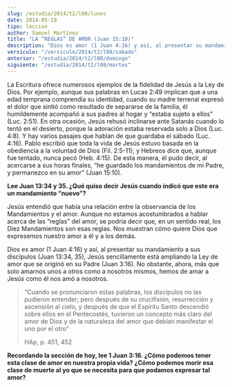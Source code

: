 ```yaml
---
slug: /estudia/2014/t2/l08/lunes
date: 2014-05-19
tipo: leccion
author: Samuel Martínez
title: "LA “REGLAS” DE AMOR (Juan 15:10)"
description: "Dios es amor (1 Juan 4:16) y así, al presentar su mandamiento a sus discípulos (Juan 13:34, 35), Jesús sencillamente está ampliando la Ley de amor que se originó en su Padre (Juan 3:16). No obstante, ahora, más que solo amarnos unos a otros como a nosotros mismos, hemos de amar a Jesús como él nos amó a nosotros."
versiculo: "/versiculo/2014/t2/l08/sabado"
anterior: "/estudia/2014/t2/l08/domingo"
siguiente: "/estudia/2014/t2/l08/martes"
---
```


La Escritura ofrece numerosos ejemplos de la fidelidad de Jesús a la Ley de Dios. Por ejemplo, aunque sus palabras en Lucas 2:49 implican que a una edad temprana comprendía su identidad, cuando su madre terrenal expresó el dolor que sintió como resultado de separarse de la familia, él humildemente acompañó a sus padres al hogar y “estaba sujeto a ellos” (Luc. 2:51). En otra ocasión, Jesús rehusó inclinarse ante Satanás cuando lo tentó en el desierto, porque la adoración estaba reservada solo a Dios (Luc. 4:8). Y hay varios pasajes que hablan de que guardaba el sábado (Luc. 4:16). Pablo escribió que toda la vida de Jesús estuvo basada en la obediencia a la voluntad de Dios (Fil. 2:5-11); y Hebreos dice que, aunque fue tentado, nunca pecó (Heb. 4:15). De esta manera, él pudo decir, al acercarse a sus horas finales, “he guardado los mandamientos de mi Padre, y permanezco en su amor” (Juan 15:10).

**Lee Juan 13:34 y 35. ¿Qué quiso decir Jesús cuando indicó que este era un mandamiento “nuevo”?**

Jesús entendió que había una relación entre la observancia de los Mandamientos y el amor. Aunque no estamos acostumbrados a hablar acerca de las “reglas” del amor, se podría decir que, en un sentido real, los Diez Mandamientos son esas reglas. Nos muestran cómo quiere Dios que expresemos nuestro amor a él y a los demás.

Dios es amor (1 Juan 4:16) y así, al presentar su mandamiento a sus discípulos (Juan 13:34, 35), Jesús sencillamente está ampliando la Ley de amor que se originó en su Padre (Juan 3:16). No obstante, ahora, más que solo amarnos unos a otros como a nosotros mismos, hemos de amar a Jesús como él nos amó a nosotros.

> “Cuando se pronunciaron estas palabras, los discípulos no las pudieron entender; pero después de su crucifixión, resurrección y ascensión al cielo, y después de que el Espíritu Santo descendió sobre ellos en el Pentecostés, tuvieron un concepto más claro del amor de Dios y de la naturaleza del amor que debían manifestar el uno por el otro”
>
> HAp, p. 451, 452

**Recordando la sección de hoy, lee 1 Juan 3:16. ¿Cómo podemos tener esta clase de amor en nuestra propia vida? ¿Cómo podemos morir esa clase de muerte al yo que se necesita para que podamos expresar tal amor?**
